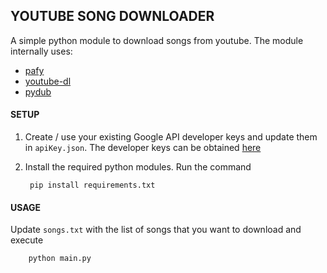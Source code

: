 ## YOUTUBE SONG DOWNLOADER
A simple python module to download songs from youtube. The module internally uses:
  - [pafy](https://github.com/mps-youtube/pafy)
  - [youtube-dl](https://rg3.github.io/youtube-dl/)
  - [pydub](https://github.com/jiaaro/pydub)

#### SETUP

1. Create / use your existing Google API developer keys and update them in `apiKey.json`. The developer keys can be obtained  [here](https://console.developers.google.com/apis/credentials)

2. Install the required python modules. Run the command

        pip install requirements.txt

#### USAGE
Update `songs.txt` with the list of songs that you want to download and execute

        python main.py
